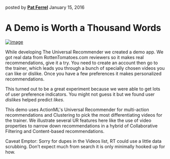 posted by [**Pat Ferrel**](mailto:pat@actionml.com) January 15, 2016

# A Demo is Worth a Thousand Words

[![image](/blog/images/guide-front-900x720.png)](http://guide.actionml.com)

While developing The Universal Recommender we created a demo app. We got real data from RottenTomatoes.com reviewers so it makes real recommendations, give it a try. You need to create an account then go to the trainer, which leads you through a bunch of specially chosen videos you can like or dislike. Once you have a few preferences it makes personalized recommendations.

This turned out to be a great experiment because we were able to get lots of user preference indicators. You might not guess it but we found user *dislikes* helped predict *likes*.

This demo uses ActionML's Universal Recommender for multi-action recommendations and Clustering to pick the most differentiating videos for the trainer. We illustrate several UR features here like the use of video properties to narrow down recommendations in a hybrid of Collaborative Filtering and Content-based recommendations. 

Caveat Emptor: Sorry for dupes in the Videos list, RT could use a little data scrubbing. Don’t expect much from search it is only minimally hooked up for how.
